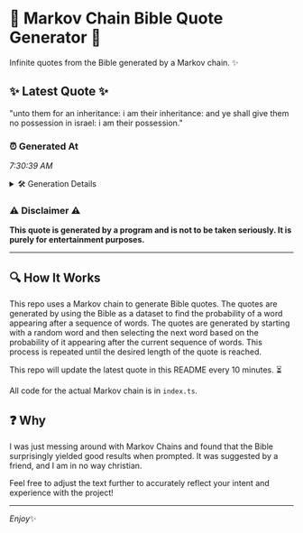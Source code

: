 # 📖 Markov Chain Bible Quote Generator 📖

Infinite quotes from the Bible generated by a Markov chain. ✨

## ✨ Latest Quote ✨
"unto them for an inheritance: i am their inheritance: and ye shall give them no possession in israel: i am their possession."

### ⏰ Generated At
*7:30:39 AM*

<details>
    <summary>🛠️ Generation Details</summary>
    <p>
        <strong>🌱 Seed:</strong> unto<br>
        <strong>🔄 Iterations:</strong> 21<br>
        <strong>📜 Context History:</strong><br>[ unto ]: them<br>[ unto, them ]: for<br>[ unto, them, for ]: an<br>[ unto, them, for, an ]: inheritance:<br>[ unto, them, for, an, inheritance: ]: i<br>[ unto, them, for, an, inheritance:, i ]: am<br>[ them, for, an, inheritance:, i, am ]: their<br>[ for, an, inheritance:, i, am, their ]: inheritance:<br>[ an, inheritance:, i, am, their, inheritance: ]: and<br>[ inheritance:, i, am, their, inheritance:, and ]: ye<br>[ i, am, their, inheritance:, and, ye ]: shall<br>[ am, their, inheritance:, and, ye, shall ]: give<br>[ their, inheritance:, and, ye, shall, give ]: them<br>[ inheritance:, and, ye, shall, give, them ]: no<br>[ and, ye, shall, give, them, no ]: possession<br>[ ye, shall, give, them, no, possession ]: in<br>[ shall, give, them, no, possession, in ]: israel:<br>[ give, them, no, possession, in, israel: ]: i<br>[ them, no, possession, in, israel:, i ]: am<br>[ no, possession, in, israel:, i, am ]: their<br>[ possession, in, israel:, i, am, their ]: possession.<br>
    </p>
</details>

### ⚠️ Disclaimer ⚠️
**This quote is generated by a program and is not to be taken seriously. It is purely for entertainment purposes.**

---

## 🔍 How It Works

This repo uses a Markov chain to generate Bible quotes. The quotes are generated by using the Bible as a dataset to find the probability of a word appearing after a sequence of words. The quotes are generated by starting with a random word and then selecting the next word based on the probability of it appearing after the current sequence of words. This process is repeated until the desired length of the quote is reached.

This repo will update the latest quote in this README every 10 minutes. ⏳

All code for the actual Markov chain is in `index.ts`.

## ❓ Why

I was just messing around with Markov Chains and found that the Bible surprisingly yielded good results when prompted. 
It was suggested by a friend, and I am in no way christian.

Feel free to adjust the text further to accurately reflect your intent and experience with the project!

---

*Enjoy*✨
